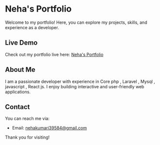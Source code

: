 # Neha's Portfolio

Welcome to my portfolio! Here, you can explore my projects, skills, and experience as a developer.  

## Live Demo
Check out my portfolio live here: [Neha's Portfolio](https://neha123-lang.github.io/Neha-portfolio/)

## About Me
I am a passionate developer with experience in Core php , Laravel , Mysql , javascript , React js. I enjoy building interactive and user-friendly web applications.


## Contact
You can reach me via:  
- Email: nehakumari39584@gmail.com 

Thank you for visiting!
